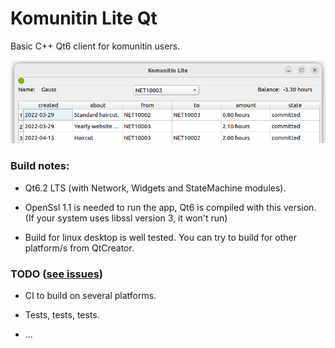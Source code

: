 # Komunitin Lite Qt

Basic C++ Qt6 client for komunitin users.


![Screenshot](docs/komunitin_lite_qt.png)


### Build notes:

- Qt6.2 LTS (with Network, Widgets and StateMachine modules).

- OpenSsl 1.1 is needed to run the app, Qt6 is compiled with this version.
  (If your system uses libssl version 3, it won't run)
  
- Build for linux desktop is well tested.
  You can try to build for other platform/s from QtCreator.
  
  
### TODO ([see issues](https://github.com/komunitin/komunitin_lite_qt/issues))

- CI to build on several platforms.

- Tests, tests, tests.

- ...


